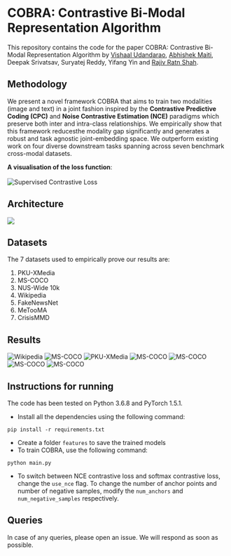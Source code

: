 # COBRA: Contrastive Bi-Modal Representation Algorithm

This repository contains the code for the paper COBRA: Contrastive Bi-Modal Representation Algorithm by [Vishaal Udandarao](https://vishaal27.github.io/), [Abhishek Maiti](http://ovshake.me), Deepak Srivatsav, Suryatej Reddy, Yifang Yin and [Rajiv Ratn Shah](http://faculty.iiitd.ac.in/~rajivratn/). 

## Methodology 
We present a novel framework COBRA that aims to train two modalities (image and text) in a joint fashion inspired by the **Contrastive Predictive Coding (CPC)** and **Noise Contrastive Estimation (NCE)** paradigms which preserve both inter and intra-class relationships. We empirically show that this framework reducesthe modality gap significantly and generates a robust and task agnostic joint-embedding space. We outperform existing work on four diverse downstream tasks spanning across seven benchmark cross-modal datasets.<br>

**A visualisation of the loss function**:
<br>
<br>
![Supervised Contrastive Loss](https://github.com/ovshake/cobra/blob/master/images/CPCLoss.JPG)



## Architecture

![](https://github.com/ovshake/cobra/blob/master/images/Architecture.JPG)


## Datasets
The 7 datasets used to empirically prove our results are:<br> 
1. PKU-XMedia 
2. MS-COCO 
3. NUS-Wide 10k 
4. Wikipedia
5. FakeNewsNet
6. MeTooMA
7. CrisisMMD

## Results

![Wikipedia](https://github.com/ovshake/cobra/blob/master/images/Wiki.JPG)
![MS-COCO](https://github.com/ovshake/cobra/blob/master/images/MSCoco.JPG)
![PKU-XMedia](https://github.com/ovshake/cobra/blob/master/images/PKU-XMedia.JPG)
![MS-COCO](https://github.com/ovshake/cobra/blob/master/images/NUS-Wide.JPG)
![MS-COCO](https://github.com/ovshake/cobra/blob/master/images/FakeNewsNet.JPG)
![MS-COCO](https://github.com/ovshake/cobra/blob/master/images/MeTooMA.JPG)
![MS-COCO](https://github.com/ovshake/cobra/blob/master/images/CrisisMMD.JPG)


## Instructions for running
The code has been tested on Python 3.6.8 and PyTorch 1.5.1. 
- Install all the dependencies using the following command:
```
pip install -r requirements.txt
```
- Create a folder `features` to save the trained models
- To train COBRA, use the following command:
```
python main.py
```
- To switch between NCE contrastive loss and softmax contrastive loss, change the `use_nce` flag. To change the number of anchor points and number of negative samples, modify the `num_anchors` and `num_negative_samples` respectively.
## Queries
In case of any queries, please open an issue. We will respond as soon as possible. 
